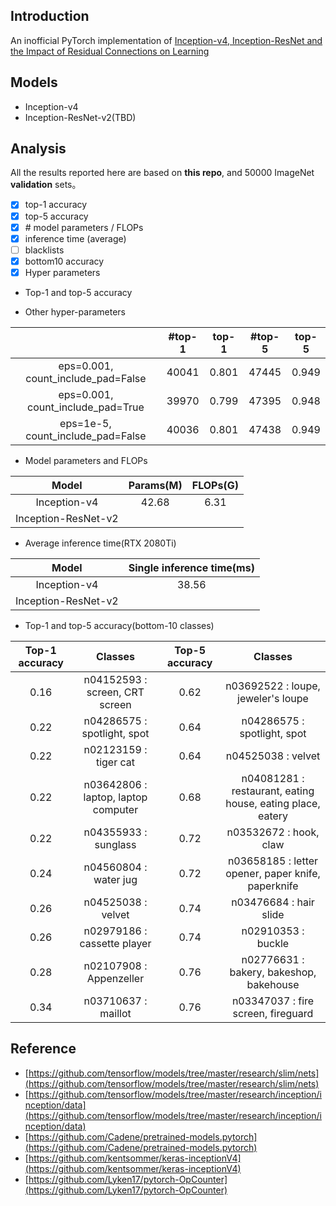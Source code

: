## Introduction
An inofficial PyTorch implementation of [Inception-v4, Inception-ResNet and
the Impact of Residual Connections on Learning](https://arxiv.org/abs/1602.07261)

## Models
+ Inception-v4
+ Inception-ResNet-v2(TBD)

## Analysis
All the results reported here are based on **this repo**, and 50000 ImageNet **validation** sets。

- [X] top-1 accuracy
- [X] top-5 accuracy
- [X] \# model parameters / FLOPs
- [X] inference time (average)
- [ ] blacklists
- [X] bottom10 accuracy
- [X] Hyper parameters

+ Top-1 and top-5 accuracy

+ Other hyper-parameters

|          | #top-1 | top-1 | #top-5 | top-5 |
| :------: | :------: | :------: | :------: | :------: |
| eps=0.001, count_include_pad=False | 40041 | 0.801 | 47445 | 0.949 |
| eps=0.001, count_include_pad=True | 39970 | 0.799 | 47395 | 0.948 |
| eps=1e-5, count_include_pad=False | 40036 | 0.801 | 47438 | 0.949 |

+ Model parameters and FLOPs

|   Model  | Params(M) | FLOPs(G) |
| :------: | :------: | :------: |
| Inception-v4 | 42.68 | 6.31 | 
| Inception-ResNet-v2 |  |  |

+ Average inference time(RTX 2080Ti)

|   Model  | Single inference time(ms) | 
| :------: | :------: |
| Inception-v4 | 38.56 | 
| Inception-ResNet-v2 |  | 

+ Top-1 and top-5 accuracy(bottom-10 classes)

| Top-1 accuracy | Classes | Top-5 accuracy | Classes |
| :------: | :------: | :------: | :------: |
| 0.16 | n04152593 : screen, CRT screen | 0.62 | n03692522 : loupe, jeweler's loupe |
| 0.22 | n04286575 : spotlight, spot | 0.64 | n04286575 : spotlight, spot |
| 0.22 | n02123159 : tiger cat | 0.64 | n04525038 : velvet |
| 0.22 | n03642806 : laptop, laptop computer | 0.68 | n04081281 : restaurant, eating house, eating place, eatery |
| 0.22 | n04355933 : sunglass | 0.72 | n03532672 : hook, claw |
| 0.24 | n04560804 : water jug | 0.72 | n03658185 : letter opener, paper knife, paperknife |
| 0.26 | n04525038 : velvet | 0.74 | n03476684 : hair slide |
| 0.26 | n02979186 : cassette player | 0.74 | n02910353 : buckle |
| 0.28 | n02107908 : Appenzeller | 0.76 | n02776631 : bakery, bakeshop, bakehouse |
| 0.34 | n03710637 : maillot | 0.76 | n03347037 : fire screen, fireguard |


  
## Reference
+ [https://github.com/tensorflow/models/tree/master/research/slim/nets](https://github.com/tensorflow/models/tree/master/research/slim/nets)
+ [https://github.com/tensorflow/models/tree/master/research/inception/inception/data](https://github.com/tensorflow/models/tree/master/research/inception/inception/data)
+ [https://github.com/Cadene/pretrained-models.pytorch](https://github.com/Cadene/pretrained-models.pytorch)
+ [https://github.com/kentsommer/keras-inceptionV4](https://github.com/kentsommer/keras-inceptionV4)
+ [https://github.com/Lyken17/pytorch-OpCounter](https://github.com/Lyken17/pytorch-OpCounter)